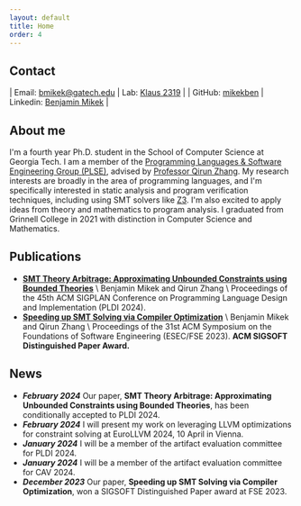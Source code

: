```yaml
---
layout: default
title: Home
order: 4
---
```

<style>
td, th {
   border: none!important;
}
</style>

## Contact

| Email: [bmikek@gatech.edu](mailto:bmikek@gatech.edu) | Lab: [Klaus 2319](https://www.scs.gatech.edu/content/building-facilities) |
| GitHub: [mikekben](https://github.com/mikekben) | Linkedin: [Benjamin Mikek](https://www.linkedin.com/in/benmikek/) |


## About me
I'm a fourth year Ph.D. student in the School of Computer Science at Georgia Tech. I am a member of the [Programming Languages & Software Engineering Group (PLSE)](https://www.scs.gatech.edu/content/programming-languages-software-engineering), advised by [Professor Qirun Zhang](https://www.cc.gatech.edu/~qzhang414/). My research interests are broadly in the area of programming languages, and I'm specifically interested in static analysis and program verification techniques, including using SMT solvers like [Z3](https://github.com/Z3Prover/z3). I'm also excited to apply ideas from theory and mathematics to program analysis. I graduated from Grinnell College in 2021 with distinction in Computer Science and Mathematics.

## Publications
+ **[SMT Theory Arbitrage: Approximating Unbounded Constraints using Bounded Theories](\resources\PLDI_STAUB.pdf)** \\
Benjamin Mikek and Qirun Zhang \\
Proceedings of the 45th ACM SIGPLAN Conference on Programming Language Design and Implementation (PLDI 2024).
+ **[Speeding up SMT Solving via Compiler Optimization](\resources\FSE_SLOT.pdf)** \\
Benjamin Mikek and Qirun Zhang \\
Proceedings of the 31st ACM Symposium on the Foundations of Software Engineering (ESEC/FSE 2023). **ACM SIGSOFT Distinguished Paper Award.**


## News
+ _**February 2024**_ Our paper, **SMT Theory Arbitrage: Approximating Unbounded Constraints using Bounded Theories**, has been conditionally accepted to PLDI 2024.
+ _**February 2024**_ I will present my work on leveraging LLVM optimizations for constraint solving at EuroLLVM 2024, 10 April in Vienna.
+ _**January 2024**_ I will be a member of the artifact evaluation committee for PLDI 2024.
+ _**January 2024**_ I will be a member of the artifact evaluation committee for CAV 2024.
+ _**December 2023**_ Our paper, **Speeding up SMT Solving via Compiler Optimization**, won a SIGSOFT Distinguished Paper award at FSE 2023.
